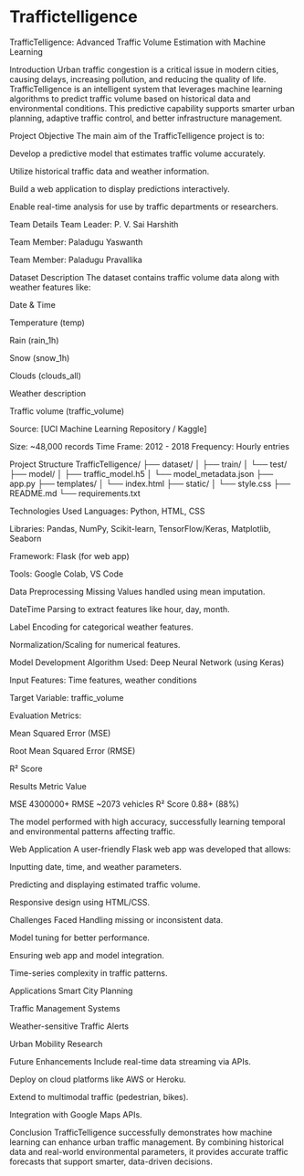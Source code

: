 # Traffictelligence
TrafficTelligence: Advanced Traffic Volume Estimation with Machine Learning

Introduction
Urban traffic congestion is a critical issue in modern cities, causing delays, increasing pollution, and reducing the quality of life. TrafficTelligence is an intelligent system that leverages machine learning algorithms to predict traffic volume based on historical data and environmental conditions. This predictive capability supports smarter urban planning, adaptive traffic control, and better infrastructure management.

Project Objective
The main aim of the TrafficTelligence project is to:

Develop a predictive model that estimates traffic volume accurately.

Utilize historical traffic data and weather information.

Build a web application to display predictions interactively.

Enable real-time analysis for use by traffic departments or researchers.

Team Details
Team Leader: P. V. Sai Harshith

Team Member: Paladugu Yaswanth

Team Member: Paladugu Pravallika

Dataset Description
The dataset contains traffic volume data along with weather features like:

Date & Time

Temperature (temp)

Rain (rain_1h)

Snow (snow_1h)

Clouds (clouds_all)

Weather description

Traffic volume (traffic_volume)

Source: [UCI Machine Learning Repository / Kaggle]

Size: ~48,000 records Time Frame: 2012 - 2018 Frequency: Hourly entries

Project Structure
TrafficTelligence/ ├── dataset/ │ ├── train/ │ └── test/ ├── model/ │ ├── traffic_model.h5 │ └── model_metadata.json ├── app.py ├── templates/ │ └── index.html ├── static/ │ └── style.css ├── README.md └── requirements.txt

Technologies Used
Languages: Python, HTML, CSS

Libraries: Pandas, NumPy, Scikit-learn, TensorFlow/Keras, Matplotlib, Seaborn

Framework: Flask (for web app)

Tools: Google Colab, VS Code

Data Preprocessing
Missing Values handled using mean imputation.

DateTime Parsing to extract features like hour, day, month.

Label Encoding for categorical weather features.

Normalization/Scaling for numerical features.

Model Development
Algorithm Used: Deep Neural Network (using Keras)

Input Features: Time features, weather conditions

Target Variable: traffic_volume

Evaluation Metrics:

Mean Squared Error (MSE)

Root Mean Squared Error (RMSE)

R² Score

Results
Metric Value

MSE 4300000+ RMSE ~2073 vehicles R² Score 0.88+ (88%)

The model performed with high accuracy, successfully learning temporal and environmental patterns affecting traffic.

Web Application
A user-friendly Flask web app was developed that allows:

Inputting date, time, and weather parameters.

Predicting and displaying estimated traffic volume.

Responsive design using HTML/CSS.

Challenges Faced
Handling missing or inconsistent data.

Model tuning for better performance.

Ensuring web app and model integration.

Time-series complexity in traffic patterns.

Applications
Smart City Planning

Traffic Management Systems

Weather-sensitive Traffic Alerts

Urban Mobility Research

Future Enhancements
Include real-time data streaming via APIs.

Deploy on cloud platforms like AWS or Heroku.

Extend to multimodal traffic (pedestrian, bikes).

Integration with Google Maps APIs.

Conclusion
TrafficTelligence successfully demonstrates how machine learning can enhance urban traffic management. By combining historical data and real-world environmental parameters, it provides accurate traffic forecasts that support smarter, data-driven decisions.
